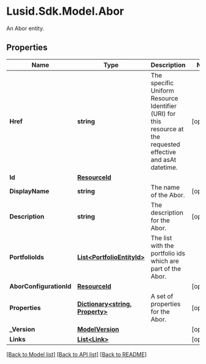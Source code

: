 # Lusid.Sdk.Model.Abor
An Abor entity.

## Properties

Name | Type | Description | Notes
------------ | ------------- | ------------- | -------------
**Href** | **string** | The specific Uniform Resource Identifier (URI) for this resource at the requested effective and asAt datetime. | [optional] 
**Id** | [**ResourceId**](ResourceId.md) |  | 
**DisplayName** | **string** | The name of the Abor. | [optional] 
**Description** | **string** | The description for the Abor. | [optional] 
**PortfolioIds** | [**List&lt;PortfolioEntityId&gt;**](PortfolioEntityId.md) | The list with the portfolio ids which are part of the Abor. | 
**AborConfigurationId** | [**ResourceId**](ResourceId.md) |  | [optional] 
**Properties** | [**Dictionary&lt;string, Property&gt;**](Property.md) | A set of properties for the Abor. | [optional] 
**_Version** | [**ModelVersion**](ModelVersion.md) |  | [optional] 
**Links** | [**List&lt;Link&gt;**](Link.md) |  | [optional] 

[[Back to Model list]](../README.md#documentation-for-models) [[Back to API list]](../README.md#documentation-for-api-endpoints) [[Back to README]](../README.md)

